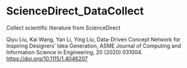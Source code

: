 # ScienceDirect_DataCollect
Collect scientific literature from ScienceDirect


Qiyu Liu, Kai Wang, Yan Li, Ying Liu, Data-Driven Concept Network for Inspiring Designers’ Idea Generation, ASME Journal of Computing and Information Science in Engineering, 20 (2020) 031004.
https://doi.org/10.1115/1.4046207
